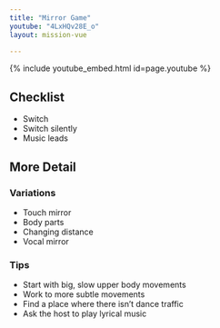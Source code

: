 ```yaml
---
title: "Mirror Game"
youtube: "4LxHQv28E_o"
layout: mission-vue

---
```


{% include youtube_embed.html id=page.youtube %}

## Checklist

* Switch
* Switch silently
* Music leads

## More Detail

### Variations

* Touch mirror
* Body parts
* Changing distance
* Vocal mirror

### Tips

* Start with big, slow upper body movements
* Work to more subtle movements
* Find a place where there isn’t dance traffic
* Ask the host to play lyrical music
